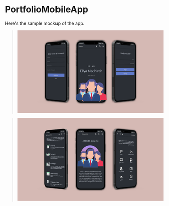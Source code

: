 # PortfolioMobileApp
 
 Here's the sample mockup of the app.
 
 
>![FOOTAGE](https://github.com/codeEllo/PersonalMobileApp/blob/main/1.png?raw=true)<br>

>![FOOTAGE](https://github.com/codeEllo/PersonalMobileApp/blob/main/2.png?raw=true)<br>
